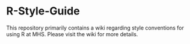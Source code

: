 # R-Style-Guide
This repository primarily contains a wiki regarding style conventions for using R at MHS. Please visit the wiki for more details.
